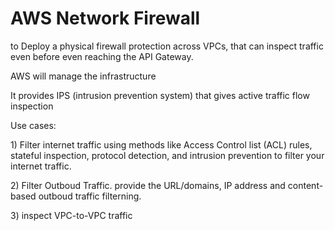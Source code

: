 # AWS Network Firewall

to Deploy a physical firewall protection across VPCs, that can inspect traffic even before even reaching the API Gateway.&#x20;

AWS will manage the infrastructure

It provides IPS (intrusion prevention system) that gives active traffic flow inspection



Use cases:

1\) Filter internet traffic using methods like Access Control list (ACL) rules, stateful inspection, protocol detection, and intrusion prevention to filter your internet traffic.&#x20;

2\) Filter Outboud Traffic. provide the URL/domains, IP address and content-based outboud traffic filterning.&#x20;

3\) inspect VPC-to-VPC traffic
